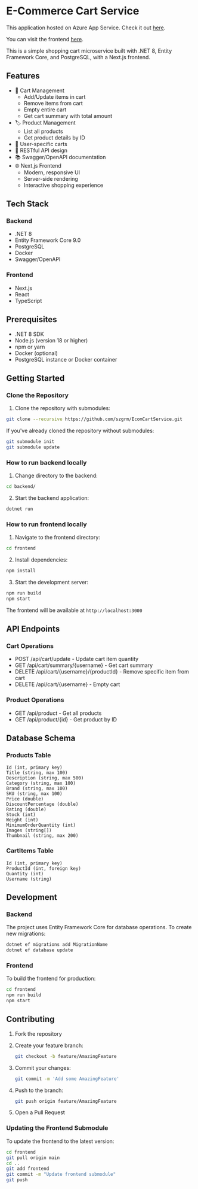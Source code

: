 # E-Commerce Cart Service

This application hosted on Azure App Service. Check it out [here](https://ecomcartservice-gqhxgngjdkedghd3.germanywestcentral-01.azurewebsites.net/swagger/index.html).

You can visit the frontend [here](https://ecom-web-zeta-green.vercel.app/).

This is a simple shopping cart microservice built with .NET 8, Entity Framework Core, and PostgreSQL, with a Next.js frontend.

## Features

- 🛒 Cart Management
  - Add/Update items in cart
  - Remove items from cart
  - Empty entire cart
  - Get cart summary with total amount
- 🏷️ Product Management
  - List all products
  - Get product details by ID
- 🔐 User-specific carts
- 🎯 RESTful API design
- 📚 Swagger/OpenAPI documentation
- 🌐 Next.js Frontend
  - Modern, responsive UI
  - Server-side rendering
  - Interactive shopping experience

## Tech Stack

### Backend
- .NET 8
- Entity Framework Core 9.0
- PostgreSQL
- Docker
- Swagger/OpenAPI

### Frontend
- Next.js
- React
- TypeScript

## Prerequisites

- .NET 8 SDK
- Node.js (version 18 or higher)
- npm or yarn
- Docker (optional)
- PostgreSQL instance or Docker container

## Getting Started

### Clone the Repository

1. Clone the repository with submodules:
```bash
git clone --recursive https://github.com/szgrm/EcomCartService.git
```

If you've already cloned the repository without submodules:
```bash
git submodule init
git submodule update
```

### How to run backend locally

1. Change directory to the backend:
```bash
cd backend/
```

2. Start the backend application:
```bash
dotnet run
```

### How to run frontend locally

1. Navigate to the frontend directory:
```bash
cd frontend
```

2. Install dependencies:
```bash
npm install
```

3. Start the development server:
```bash
npm run build
npm start
```

The frontend will be available at `http://localhost:3000`

## API Endpoints

### Cart Operations

- POST /api/cart/update - Update cart item quantity
- GET /api/cart/summary/{username} - Get cart summary
- DELETE /api/cart/{username}/{productId} - Remove specific item from cart
- DELETE /api/cart/{username} - Empty cart

### Product Operations

- GET /api/product - Get all products
- GET /api/product/{id} - Get product by ID

## Database Schema

### Products Table
```
Id (int, primary key)
Title (string, max 100)
Description (string, max 500)
Category (string, max 100)
Brand (string, max 100)
SKU (string, max 100)
Price (double)
DiscountPercentage (double)
Rating (double)
Stock (int)
Weight (int)
MinimumOrderQuantity (int)
Images (string[])
Thumbnail (string, max 200)
```

### CartItems Table
```
Id (int, primary key)
ProductId (int, foreign key)
Quantity (int)
Username (string)
```

## Development

### Backend
The project uses Entity Framework Core for database operations. To create new migrations:

```bash
dotnet ef migrations add MigrationName
dotnet ef database update
```

### Frontend
To build the frontend for production:
```bash
cd frontend
npm run build
npm start
```

## Contributing

1. Fork the repository
2. Create your feature branch:
    ```bash
    git checkout -b feature/AmazingFeature
    ```

3. Commit your changes:
    ```bash
    git commit -m 'Add some AmazingFeature'
    ```

4. Push to the branch:
    ```bash
    git push origin feature/AmazingFeature
    ```

5. Open a Pull Request

### Updating the Frontend Submodule

To update the frontend to the latest version:
```bash
cd frontend
git pull origin main
cd ..
git add frontend
git commit -m "Update frontend submodule"
git push
```
